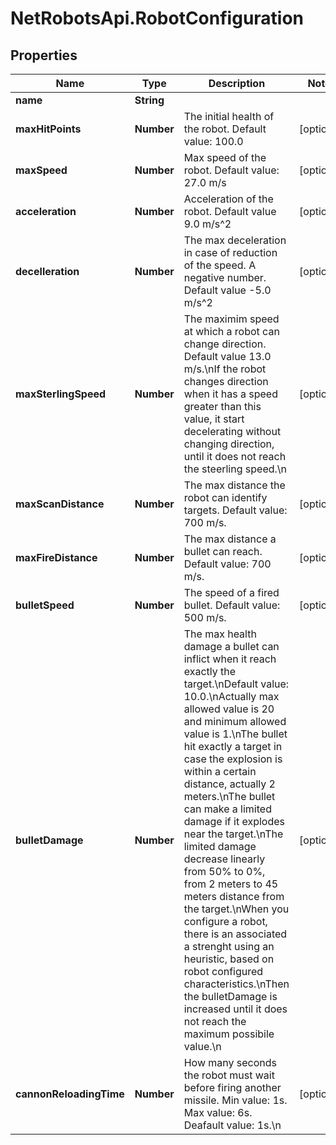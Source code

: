 # NetRobotsApi.RobotConfiguration

## Properties
Name | Type | Description | Notes
------------ | ------------- | ------------- | -------------
**name** | **String** |  | 
**maxHitPoints** | **Number** | The initial health of the robot. Default value: 100.0 | [optional] 
**maxSpeed** | **Number** | Max speed of the robot. Default value: 27.0 m/s | [optional] 
**acceleration** | **Number** | Acceleration of the robot. Default value 9.0 m/s^2 | [optional] 
**decelleration** | **Number** | The max deceleration in case of reduction of the speed. A negative number. Default value -5.0 m/s^2 | [optional] 
**maxSterlingSpeed** | **Number** | The maximim speed at which a robot can change direction.  Default value 13.0 m/s.\nIf the robot changes direction when it has a speed greater than this value, it start decelerating without changing direction, until it does not reach the steerling speed.\n | [optional] 
**maxScanDistance** | **Number** | The max distance the robot can identify targets. Default value: 700 m/s. | [optional] 
**maxFireDistance** | **Number** | The max distance a bullet can reach. Default value: 700 m/s. | [optional] 
**bulletSpeed** | **Number** | The speed of a fired bullet. Default value: 500 m/s. | [optional] 
**bulletDamage** | **Number** | The max health damage a bullet can inflict when it reach exactly the target.\nDefault value: 10.0.\nActually max allowed value is 20 and minimum allowed value is 1.\nThe bullet hit exactly a target in case the explosion is within a certain distance, actually 2 meters.\nThe bullet can make a limited damage if it explodes near the target.\nThe limited damage decrease linearly from 50% to 0%, from 2 meters to 45 meters distance from the target.\nWhen you configure a robot, there is an associated a strenght using an heuristic, based on robot configured characteristics.\nThen the bulletDamage is increased until it does not reach the maximum possibile value.\n | [optional] 
**cannonReloadingTime** | **Number** | How many seconds the robot must wait before firing another missile. Min value: 1s. Max value: 6s. Deafault value: 1s.\n | [optional] 


